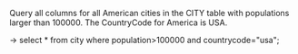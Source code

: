 Query all columns for all American cities in the CITY table with populations larger than 100000. The CountryCode for America is USA.

->
select * from city 
where population>100000 and countrycode="usa";
